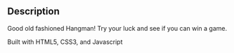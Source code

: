 ## Description
Good old fashioned Hangman! Try your luck and see if you can win a game.

Built with HTML5, CSS3, and Javascript
